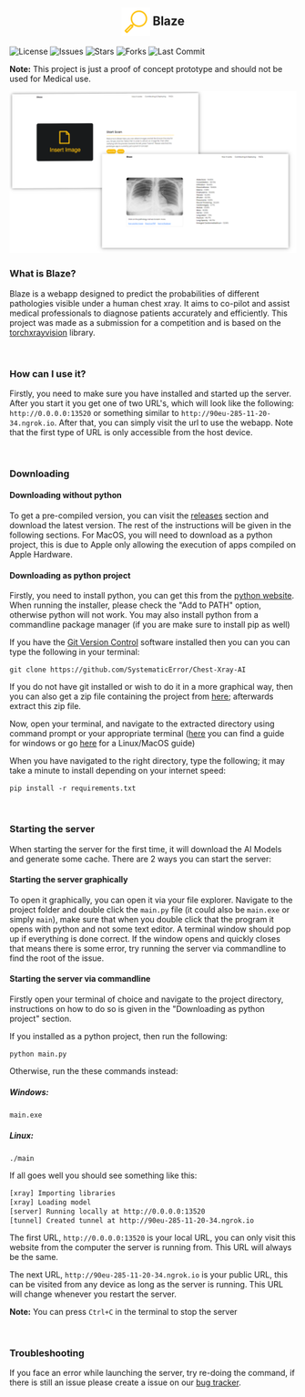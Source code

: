 <h2 align="center">
    <img src="https://github.com/SystematicError/Chest-Xray-AI/raw/master/static/images/logo.png" align="center" width="50">
    Blaze
</h2>

![License](https://shields.io/github/license/SystematicError/Chest-Xray-AI?style=flat-square&label=License)
![Issues](https://shields.io/github/issues/SystematicError/Chest-Xray-AI?style=flat-square&label=Issues)
![Stars](https://shields.io/github/stars/SystematicError/Chest-Xray-AI?style=flat-square&label=Stars)
![Forks](https://shields.io/github/forks/SystematicError/Chest-Xray-AI?style=flat-square&label=Forks)
![Last Commit](https://shields.io/github/last-commit/SystematicError/Chest-Xray-AI?style=flat-square&label=Last%20Commit)

**Note:** This project is just a proof of concept prototype and should not be used for Medical use.

![Image](https://github.com/SystematicError/Chest-Xray-AI/raw/master/static/images/landing-image.png)

### What is Blaze?
Blaze is a webapp designed to predict the probabilities of different pathologies visible under a human chest xray. It aims to co-pilot and assist medical professionals to diagnose patients accurately and efficiently. This project was made as a submission for a competition and is based on the [torchxrayvision](https://pypi.org/project/torchxrayvision/) library.

&nbsp;

### How can I use it?
Firstly, you need to make sure you have installed and started up the server. After you start it you get one of two URL's, which will look like the following: `http://0.0.0.0:13520` or something similar to `http://90eu-285-11-20-34.ngrok.io`. After that, you can simply visit the url to use the webapp. Note that the first type of URL is only accessible from the host device.

&nbsp;

### Downloading

#### Downloading without python
To get a pre-compiled version, you can visit the [releases](https://github.com/SystematicError/Chest-Xray-AI/releases) section and download the latest version. The rest of the instructions will be given in the following sections. For MacOS, you will need to download as a python project, this is due to Apple only allowing the execution of apps compiled on Apple Hardware.


#### Downloading as python project
Firstly, you need to install python, you can get this from the [python website](https://www.python.org/downloads/release/python-396/). When running the installer, please check the "Add to PATH" option, otherwise python will not work. You may also install python from a commandline package manager (if you are make sure to install pip as well)

If you have the [Git Version Control](https://git-scm.com) software installed then you can you can type the following in your terminal:
```
git clone https://github.com/SystematicError/Chest-Xray-AI
```
If you do not have git installed or wish to do it in a more graphical way, then you can also get a zip file containing the project from [here](https://github.com/SystematicError/Chest-Xray-AI/archive/refs/heads/master.zip); afterwards extract this zip file.

Now, open your terminal, and navigate to the extracted directory using command prompt or your appropriate terminal ([here](https://www.watchingthenet.com/how-to-navigate-through-folders-when-using-windows-command-prompt.html) you can find a guide for windows or go [here](https://www.lifewire.com/linux-commands-for-navigating-file-system-4027320) for a Linux/MacOS guide)

When you have navigated to the right directory, type the following; it may take a minute to install depending on your internet speed:

```
pip install -r requirements.txt
```

&nbsp;

### Starting the server
When starting the server for the first time, it will download the AI Models and generate some cache. There are 2 ways you can start the server:

#### Starting the server graphically
To open it graphically, you can open it via your file explorer. Navigate to the project folder and double click the `main.py` file (it could also be `main.exe` or simply `main`), make sure that when you double click that the program it opens with python and not some text editor. A terminal window should pop up if everything is done correct. If the window opens and quickly closes that means there is some error, try running the server via commandline to find the root of the issue.

####  Starting the server via commandline
Firstly open your terminal of choice and navigate to the project directory, instructions on how to do so is given in the "Downloading as python project" section.

If you installed as a python project, then run the following:
```
python main.py
```

Otherwise, run the these commands instead:

##### Windows:
```
main.exe
```

##### Linux:
```
./main
```

If all goes well you should see something like this:

```
[xray] Importing libraries
[xray] Loading model
[server] Running locally at http://0.0.0.0:13520
[tunnel] Created tunnel at http://90eu-285-11-20-34.ngrok.io
```

The first URL, `http://0.0.0.0:13520` is your local URL, you can only visit this website from the computer the server is running from. This URL will always be the same.

The next URL, `http://90eu-285-11-20-34.ngrok.io` is your public URL, this can be visited from any device as long as the server is running. This URL will change whenever you restart the server.

**Note:** You can press `Ctrl+C` in the terminal to stop the server

&nbsp;

### Troubleshooting
If you face an error while launching the server, try re-doing the command, if there is still an issue please create a issue on our [bug tracker](https://github.com/SystematicError/Chest-Xray-AI/issues).
